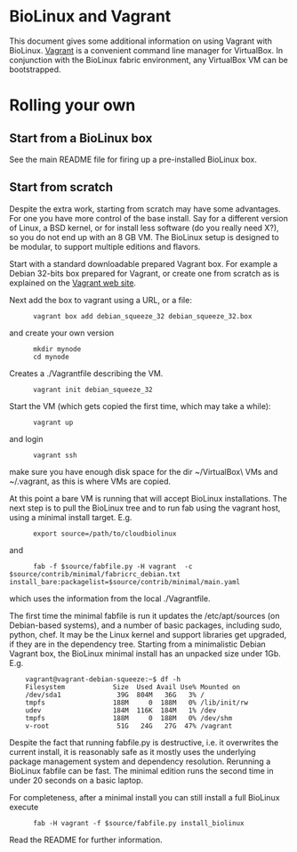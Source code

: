 # BioLinux and Vagrant

This document gives some additional information on using Vagrant with BioLinux.
[Vagrant][v1] is a convenient command line manager for VirtualBox. In conjunction
with the BioLinux fabric environment, any VirtualBox VM can be bootstrapped.

# Rolling your own

## Start from a BioLinux box

See the main README file for firing up a pre-installed BioLinux box.

## Start from scratch

Despite the extra work, starting from scratch may have some advantages. For one
you have more control of the base install. Say for a different version of
Linux, a BSD kernel, or for install less software (do you really need X?), so
you do not end up with an 8 GB VM. The BioLinux setup is designed to be
modular, to support multiple editions and flavors.

Start with a standard downloadable prepared Vagrant box. For example a Debian
32-bits box prepared for Vagrant, or create one from scratch as is explained on
the [Vagrant web site][v1].

Next add the box to vagrant using a URL, or a file:

          vagrant box add debian_squeeze_32 debian_squeeze_32.box

and create your own version

          mkdir mynode
          cd mynode

Creates a ./Vagrantfile describing the VM.

          vagrant init debian_squeeze_32

Start the VM (which gets copied the first time, which may take a while):

          vagrant up

and login

          vagrant ssh

make sure you have enough disk space for the dir ~/VirtualBox\ VMs and
~/.vagrant, as this is where VMs are copied.

At this point a bare VM is running that will accept BioLinux installations. The next 
step is to pull the BioLinux tree and to run fab using the vagrant
host, using a minimal install target. E.g.

          export source=/path/to/cloudbiolinux

and

          fab -f $source/fabfile.py -H vagrant  -c $source/contrib/minimal/fabricrc_debian.txt install_bare:packagelist=$source/contrib/minimal/main.yaml

which uses the information from the local ./Vagrantfile. 

The first time the minimal fabfile is run it updates the /etc/apt/sources (on
Debian-based systems), and a number of basic packages, including sudo, python,
chef. It may be the Linux kernel and support libraries get upgraded, if they
are in the dependency tree. Starting from a minimalistic Debian Vagrant box, the
BioLinux minimal install has an unpacked size under 1Gb. E.g.

        vagrant@vagrant-debian-squeeze:~$ df -h
        Filesystem            Size  Used Avail Use% Mounted on
        /dev/sda1              39G  804M   36G   3% /
        tmpfs                 188M     0  188M   0% /lib/init/rw
        udev                  184M  116K  184M   1% /dev
        tmpfs                 188M     0  188M   0% /dev/shm
        v-root                 51G   24G   27G  47% /vagrant

Despite the fact that running fabfile.py is destructive, i.e. it overwrites the
current install, it is reasonably safe as it mostly uses the underlying package
management system and dependency resolution. Rerunning a BioLinux fabfile can
be fast.  The minimal edition runs the second time in under 20 seconds on a
basic laptop.

For completeness, after a minimal install you can still install a full BioLinux
execute

          fab -H vagrant -f $source/fabfile.py install_biolinux

Read the README for further information.

[v1]: http://vagrantup.com/docs/base_boxes.html
